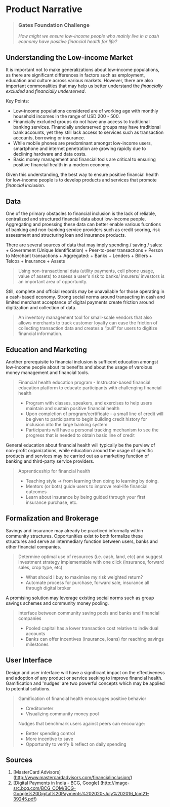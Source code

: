 # Product Narrative

> ### Gates Foundation Challenge
>
> _How might we ensure low-income people who mainly live in a cash economy have
> positive financial health for life?_


## Understanding the Low-income Market

It is important not to make generalizations about low-income populations, as there are significant differences in factors such as employment, education and culture across various markets. However, there are also important commonalities that may help us better understand the *financially excluded* and *financially underserved*.

Key Points:
+ Low-income populations considered are of working age with monthly household incomes in the range of USD 200 - 500.
+ Financially excluded groups do not have any access to traditional banking services. Financially underserved groups may have traditional bank accounts, yet they still lack access to services such as transaction accounts, borrowing or insurance.
+ While mobile phones are predominant amongst low-income users, smartphone and internet penetration are growing rapidly due to declining hardware and data costs.
+ Basic money management and financial tools are critical to ensuring positive financial health in a modern economy.

Given this understanding, the best way to ensure positive financial health for low-income people is to develop products and services that promote *financial inclusion*.


## Data

One of the primary obstacles to financial inclusion is the lack of reliable, centralized and structured financial data about low-income people. Aggregating and proessing these data can better enable various fucntions of banking and non-banking service providers such as credit scoring, risk assessment and structuring loan and insurance products.

There are several sources of data that may imply spending / saving / sales:
	+	Government (Unique Identification)
	+	Peer-to-peer transactions
	+	Person to Merchant transactions
	+	Aggregated:
		+	Banks
		+	Lenders
		+	Billers
		+	Telcos
		+	Insurance
		+	Assets

> Using non-transactional data (utility payments, cell phone usage, value of assets) to
> assess a user's risk to banks/ insurers/ investors is an important area of opportunity.

Still, complete and official records may be unavailable for those operating in a cash-based economy. Strong social norms around transacting in cash and limited merchant acceptance of digital payments create friction around digitization and collection of data.

> An inventory management tool for small-scale vendors that also allows merchants to track
> customer loyalty can ease the friction of collecting transaction data and creates a “pull”
> for users to digitize financial information.


## Education and Marketing

Another prerequisite to financial inclusion is sufficent education amongst low-income people about its benefits and about the usage of varoious money management and financial tools. 

> Financial health education program - Instructor-based financial education platform to
> educate participants with challenging financial health
> +	Program with classes, speakers, and exercises to help users maintain and
>	sustain positive financial health
> +	Upon completion of program/certificate - a small line of credit will be given
>	to participants to begin building credit history for inclusion into the large
>	banking system
> +	Participants will have a personal tracking mechanism to see the progress that
>	is needed to obtain basic line of credit

General education about financial health will typically be the purview of non-profit organizations, while education around the usage of specific products and services may be carried out as a marketing function of banking and third-party service providers.

> Apprenticeship for financial health
> +	Teaching style → from learning then doing to learning by doing.
> +	Mentors (or bots) guide users to improve real-life financial outcomes
> +	Learn about insurance by being guided through your first insurance purchase, etc.


## Formalization and Brokerage

Savings and insurance may already be practiced informally within community structures. Opportunities exist to both formalize these structures and serve an intermediary function between users, banks and other financial companies.

> Determine optimal use of resources (i.e. cash, land, etc) and suggest investment strategy
> implementable with one click (insurance, forward sales, crop type, etc)
> +	What should I buy to maximise my risk weighted return?
> +	Automate process for purchase, forward sale, insurance all through digital broker

A promising solution may leverage existing social norms such as group savings schemes and community money pooling.

> Interface between community saving pools and banks and financial companies
> + Pooled capital has a lower transaction cost relative to individual accounts
> +	Banks can offer incentives (insurance, loans) for reaching savings milestones


## User Interface

Design and user interface will have a significant impact on the effectiveness and adoption of any product or service seeking to improve financial health. Gamification and 'nudges' are two powerful concepts which may be applied to potential solutions.

> Gamification of financial health encourages positive behavior
> +	Creditometer
> + Visualizing community money pool
>
> Nudges that benchmark users against peers can encourage:
> +	Better spending control
> +	More incentive to save
> +	Opportunity to verify & reflect on daily spending



## Sources
1. [MasterCard Advisors] (http://www.mastercardadvisors.com/financialinclusion/)
2. [Digital Payments in India - BCG, Google] (http://image-src.bcg.com/BCG_COM/BCG-Google%20Digital%20Payments%202020-July%202016_tcm21-39245.pdf)



